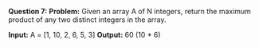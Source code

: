 **Question 7:**
**Problem:** Given an array A of N integers, return the maximum product of any two distinct integers in the array.

**Input:** A = [1, 10, 2, 6, 5, 3]
**Output:** 60 (10 * 6)